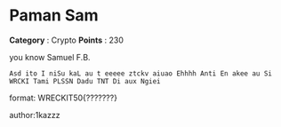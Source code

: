 # Paman Sam

**Category** : Crypto
**Points** : 230

you know Samuel F.B.

```
Asd ito I niSu kaL au t eeeee ztckv aiuao Ehhhh Anti En akee au Si WRCKI Tami PLSSN Dadu TNT Di aux Ngiei
```
format: WRECKIT50{???????}

author:1kazzz



